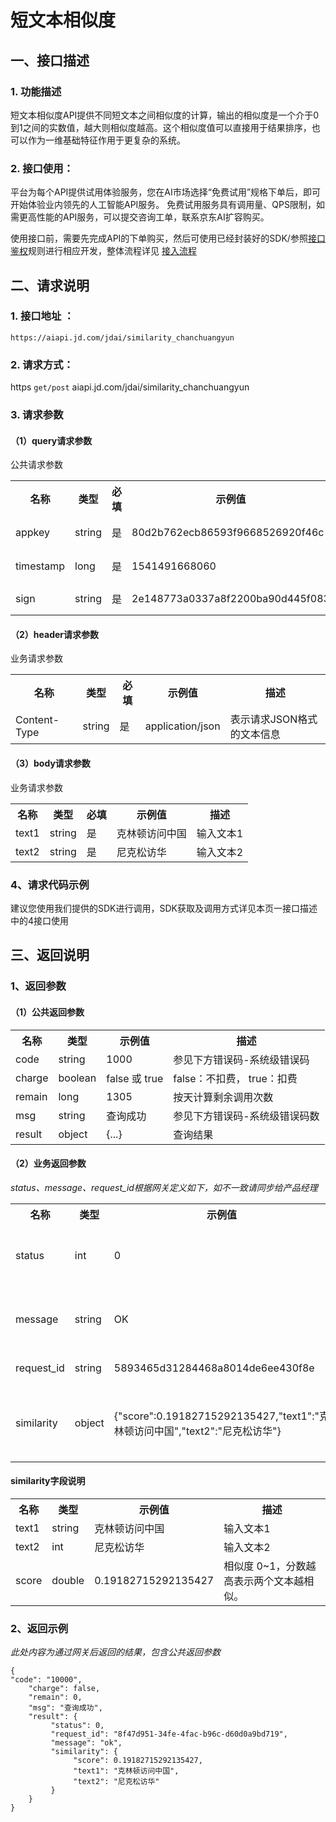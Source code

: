 # 短文本相似度

## 一、接口描述 
### 1. 功能描述  
短文本相似度API提供不同短文本之间相似度的计算，输出的相似度是一个介于0到1之间的实数值，越大则相似度越高。这个相似度值可以直接用于结果排序，也可以作为一维基础特征作用于更复杂的系统。

### 2. 接口使用：
平台为每个API提供试用体验服务，您在AI市场选择“免费试用”规格下单后，即可开始体验业内领先的人工智能API服务。
免费试用服务具有调用量、QPS限制，如需更高性能的API服务，可以提交咨询工单，联系京东AI扩容购买。

使用接口前，需要先完成API的下单购买，然后可使用已经封装好的SDK/参照[接口鉴权](https://aidoc.jd.com/user/auth.html)规则进行相应开发，整体流程详见   [接入流程](https://aidoc.jd.com/user/flow.html)  

## 二、请求说明
### 1. 接口地址 ：

```
https://aiapi.jd.com/jdai/similarity_chanchuangyun
```
### 2. 请求方式：  
https `get/post` aiapi.jd.com/jdai/similarity_chanchuangyun

### 3. 请求参数  
 
#### （1）query请求参数  
公共请求参数
<table>
   <tr>
      <th>名称</th>
      <th>类型</th>
      <th>必填</th>
      <th>示例值</th>
      <th>描述</th>
   </tr>
   <tr>
      <td>appkey</td>
      <td>string</td>
      <td>是</td>
      <td>80d2b762ecb86593f9668526920f46c</td>
      <td>您的appkey，可在买家中心控制台中获</td>
   </tr>
   <tr>
      <td>timestamp</td>
      <td>long</td>
      <td>是</td>
      <td>1541491668060</td>
      <td>请求的时间戳，精确到毫秒，timestamp有效期5分钟</td>
   </tr>
   <tr>
      <td>sign</td>
      <td>string</td>
      <td>是</td>
      <td>2e148773a0337a8f2200ba90d445f083</td>
      <td>签名，根据规则MD5(sectetkey,timestamp)</td>
   </tr>
</table>

#### （2）header请求参数
业务请求参数
<table>
   <tr>
      <th>名称</th>
      <th>类型</th>
      <th>必填</th>
      <th>示例值</th>
      <th>描述</th>
   </tr>
   <tr>
      <td>Content-Type</td>
      <td>string</td>
      <td>是</td>
      <td>application/json</td>
      <td>表示请求JSON格式的文本信息</td>
   </tr>
</table>

#### （3）body请求参数
业务请求参数
<table>
   <tr>
      <th>名称</th>
      <th>类型</th>
      <th>必填</th>
      <th>示例值</th>
      <th>描述</th>
   </tr>
   <tr>
      <td>text1</td>
      <td>string</td>
      <td>是</td>
      <td>克林顿访问中国</td>
      <td>输入文本1</td>
   </tr>
   <tr>
      <td>text2</td>
      <td>string</td>
      <td>是</td>
      <td>尼克松访华</td>
      <td>输入文本2</td>
   </tr>
</table>

### 4、请求代码示例

建议您使用我们提供的SDK进行调用，SDK获取及调用方式详见本页一接口描述中的4接口使用

## 三、返回说明
### 1、返回参数
#### （1）公共返回参数

<table>
   <tr>
      <th>名称</th>
      <th>类型</th>
      <th>示例值</th>
      <th>描述</th>
   </tr>
   <tr>
      <td>code</td>
      <td>string</td>
      <td>1000</td>
      <td>参见下方错误码-系统级错误码</td>
   </tr>
      <tr>
      <td>charge</td>
      <td>boolean</td>
      <td>false 或 true</td>
      <td>false：不扣费， true：扣费</td>
   </tr>
      <tr>
      <td>remain</td>
      <td>long</td>
      <td>1305</td>
      <td>按天计算剩余调用次数</td>
   </tr>
      </tr>
      <tr>
      <td>msg</td>
      <td>string</td>
      <td>查询成功</td>
      <td>参见下方错误码-系统级错误码数</td>
   </tr>
      </tr>
      <tr>
      <td>result</td>
      <td>object</td>
      <td>{...}</td>
      <td>查询结果</td>
   </tr>
</table>

#### （2）业务返回参数
*status、message、request_id根据网关定义如下，如不一致请同步给产品经理*

<table>
   <tr>
      <th>名称</th>
      <th>类型</th>
      <th>示例值</th>
      <th>描述</th>
   </tr>
   <tr>
      <td>status</td>
      <td>int</td>
      <td>0</td>
      <td>参照四、错误码-业务错误码</td>
   </tr>
      <tr>
      <td>message</td>
      <td>string</td>
      <td>OK</td>
      <td>参照四、错误码-业务错误码</td>
   </tr>
      <tr>
      <td>request_id</td>
      <td>string</td>
      <td>5893465d31284468a8014de6ee430f8e</td>
      <td>便于双方定位问题</td>
   </tr>
   <tr>
      <td>similarity</td>
      <td>object</td>
      <td>{"score":0.19182715292135427,"text1":"克林顿访问中国","text2":"尼克松访华"}</td>
      <td>相似度结果，，详情下面similarity字段说明</td>
   </tr>
</table>

#### similarity字段说明
<table>
   <tr>
      <th>名称</th>
      <th>类型</th>
      <th>示例值</th>
      <th>描述</th>
   </tr>
   <tr>
      <td>text1</td>
      <td>string</td>
      <td>克林顿访问中国</td>
      <td>输入文本1</td>
   </tr>
   <tr>
      <td>text2</td>
      <td>int</td>
      <td>尼克松访华</td>
      <td>输入文本2</td>
   </tr>
   <tr>
      <td>score</td>
      <td>double</td>
      <td>0.19182715292135427</td>
      <td>相似度 0~1，分数越高表示两个文本越相似。</td>
   </tr>
</table>

### 2、返回示例  
*此处内容为通过网关后返回的结果，包含公共返回参数*   

```
{
"code": "10000",
    "charge": false,
    "remain": 0,
    "msg": "查询成功",
    "result": {
         "status": 0,
         "request_id": "8f47d951-34fe-4fac-b96c-d60d0a9bd719",
         "message": "ok",
         "similarity": {
              "score": 0.19182715292135427,
              "text1": "克林顿访问中国",
              "text2": "尼克松访华"
         }
    }
}    
```


	


